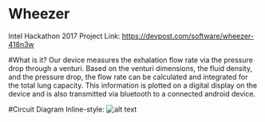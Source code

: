 # Wheezer
Intel Hackathon 2017
Project Link: https://devpost.com/software/wheezer-418n3w

#What is it?
Our device measures the exhalation flow rate via the pressure drop through a venturi. Based on the venturi dimensions, the fluid density, and the pressure drop, the flow rate can be calculated and integrated for the total lung capacity. This information is plotted on a digital display on the device and is also transmitted via bluetooth to a connected android device.

#Circuit Diagram
Inline-style: 
![alt text]("https://github.com/TylerBerzzz/Wheezer/blob/master/Electrical%20Schematic/Schematic.png?raw=true")
